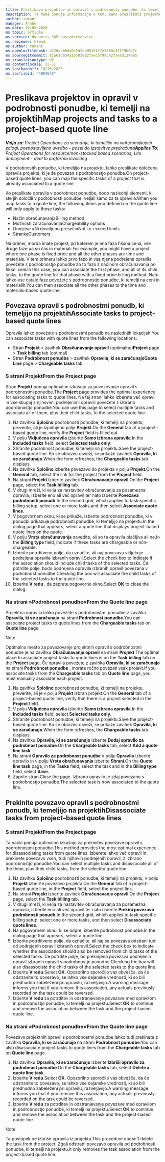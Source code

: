 ```yaml
---
title: Preslikava projektov in opravil v podrobnosti ponudbe, ki temelji na projektih
description: Ta tema ponuja informacije o tem, kako preslikati projekte in opravila v podrobnost opravila, ki temelji na projektih.
author: rumant
manager: Annbe
ms.date: 10/05/2020
ms.topic: article
ms.service: dynamics-365-customerservice
ms.reviewer: kfend
ms.author: rumant
ms.openlocfilehash: d726ab09da0e502da99191f7e7469c47f79b6e7c
ms.sourcegitcommit: 11a61db54119503e82faec5f99c4273e8d1247e5
ms.translationtype: HT
ms.contentlocale: sl-SI
ms.lasthandoff: 10/16/2020
ms.locfileid: "4084648"
---
```

# <a name="map-projects-and-tasks-to-a-project-based-quote-line"></a><span data-ttu-id="1a3da-103">Preslikava projektov in opravil v podrobnosti ponudbe, ki temelji na projektih</span><span class="sxs-lookup"><span data-stu-id="1a3da-103">Map projects and tasks to a project-based quote line</span></span>

<span data-ttu-id="1a3da-104">_**Velja za:** Project Operations za scenarije, ki temeljijo na virih/manjkajoči zalogi, poenostavljeno uvedbo – posel do izstavitve predračuna_</span><span class="sxs-lookup"><span data-stu-id="1a3da-104">_**Applies To:** Project Operations for resource/non-stocked based scenarios, Lite deployment - deal to proforma invoicing_</span></span>

<span data-ttu-id="1a3da-105">V podrobnostih ponudbe, ki temeljijo na projektu, lahko preslikate določena opravila projekta, ki je že povezan s podrobnostjo ponudbe.</span><span class="sxs-lookup"><span data-stu-id="1a3da-105">On project-based quote lines, you can map the specific tasks of a project that is already associated to a quote line.</span></span>

<span data-ttu-id="1a3da-106">Ko preslikate opravila v podrobnost ponudbe, bodo naslednji elementi, ki ste jih določili v podrobnosti ponudbe, veljali samo za ta opravila:</span><span class="sxs-lookup"><span data-stu-id="1a3da-106">When you map tasks to a quote line, the following items you defined on the quote line will only apply to those tasks:</span></span>

- <span data-ttu-id="1a3da-107">Način obračunavanja</span><span class="sxs-lookup"><span data-stu-id="1a3da-107">Billing method</span></span>
- <span data-ttu-id="1a3da-108">Možnosti zaračunavanja</span><span class="sxs-lookup"><span data-stu-id="1a3da-108">Chargeability options</span></span>
- <span data-ttu-id="1a3da-109">Omejitve »Ni dovoljeno preseči«</span><span class="sxs-lookup"><span data-stu-id="1a3da-109">Not-to-exceed limits</span></span>
- <span data-ttu-id="1a3da-110">Stranke</span><span class="sxs-lookup"><span data-stu-id="1a3da-110">Customers</span></span>

<span data-ttu-id="1a3da-111">Na primer, morda imate projekt, pri katerem je ena faza fiksna cena, vse druge faze pa so čas in materiali.</span><span class="sxs-lookup"><span data-stu-id="1a3da-111">For example, you might have a project where one phase is fixed price and all the other phases are time and materials.</span></span> <span data-ttu-id="1a3da-112">V tem primeru lahko prvo fazo in vsa njena podrejena opravila povežete s podrobnostjo ponudbe za to fazo z načinom obračunavanja po fiksni ceni.</span><span class="sxs-lookup"><span data-stu-id="1a3da-112">In this case, you can associate the first phase, and all of its child tasks, to the quote line for that phase with a fixed price billing method.</span></span> <span data-ttu-id="1a3da-113">Nato lahko vse ostale faze povežete s podrobnostjo ponudbe, ki temelji na ceni in materialih.</span><span class="sxs-lookup"><span data-stu-id="1a3da-113">You can then associate all the other phases to the time and materials-based quote line.</span></span>

## <a name="associate-tasks-to-project-based-quote-lines"></a><span data-ttu-id="1a3da-114">Povezava opravil s podrobnostmi ponudb, ki temeljijo na projektih</span><span class="sxs-lookup"><span data-stu-id="1a3da-114">Associate tasks to project-based quote lines</span></span>

<span data-ttu-id="1a3da-115">Opravila lahko povežete s podrobnostmi ponudb na naslednjih lokacijah:</span><span class="sxs-lookup"><span data-stu-id="1a3da-115">You can associate tasks with quote lines from the following locations:</span></span>

- <span data-ttu-id="1a3da-116">Stran **Projekt** > zavihek **Obračunavanje opravil** (optimalno)</span><span class="sxs-lookup"><span data-stu-id="1a3da-116">**Project** page > **Task billing** tab (optimal)</span></span>
- <span data-ttu-id="1a3da-117">Stran **Podrobnost ponudbe** > zavihek **Opravila, ki se zaračunajo**</span><span class="sxs-lookup"><span data-stu-id="1a3da-117">**Quote Line** page > **Chargeable tasks** tab</span></span> 

### <a name="from-the-project-page"></a><span data-ttu-id="1a3da-118">S strani Projekt</span><span class="sxs-lookup"><span data-stu-id="1a3da-118">From the Project page</span></span>

<span data-ttu-id="1a3da-119">Stran **Projekt** ponuja optimalno izkušnjo za povezovanje opravil s podrobnostmi ponudbe.</span><span class="sxs-lookup"><span data-stu-id="1a3da-119">The **Project** page provides the optimal experience for associating tasks to quote lines.</span></span> <span data-ttu-id="1a3da-120">Na tej strani lahko izberete več opravil in vse skupaj z njihovimi podrejenimi opravili povežete z izbrano podrobnostjo ponudbe.</span><span class="sxs-lookup"><span data-stu-id="1a3da-120">You can use this page to select multiple tasks and associate all of them, plus their child tasks, to the selected quote line.</span></span>

1. <span data-ttu-id="1a3da-121">Na zavihku **Splošno** podrobnosti ponudbe, ki temelji na projektu, preverite, ali je izpolnjeno polje **Projekt**.</span><span class="sxs-lookup"><span data-stu-id="1a3da-121">On the **General** tab of a project–based quote line, verify the **Project** field is filled out.</span></span>
2. <span data-ttu-id="1a3da-122">V polju **Vključena opravila** izberite **Samo izbrana opravila**.</span><span class="sxs-lookup"><span data-stu-id="1a3da-122">In the **Included tasks** field, select **Selected tasks only**.</span></span>
3. <span data-ttu-id="1a3da-123">Shranite podrobnost ponudbe, ki temelji na projektu.</span><span class="sxs-lookup"><span data-stu-id="1a3da-123">Save the project-based quote line.</span></span> <span data-ttu-id="1a3da-124">Ko se obrazec osveži, se prikaže zavihek **Opravila, ki se zaračunajo**.</span><span class="sxs-lookup"><span data-stu-id="1a3da-124">When the form refreshes, the **Chargeable tasks** tab displays.</span></span>
4. <span data-ttu-id="1a3da-125">Na zavihku **Splošno** izberite povezavo do projekta v polju **Projekt**.</span><span class="sxs-lookup"><span data-stu-id="1a3da-125">On the **General** tab, select the link for the project from the **Project** field.</span></span>
5. <span data-ttu-id="1a3da-126">Na strani **Projekt** izberite zavihek **Obračunavanje opravil**.</span><span class="sxs-lookup"><span data-stu-id="1a3da-126">On the **Project** page, select the **Task billing** tab.</span></span>
6. <span data-ttu-id="1a3da-127">V drugi mreži, ki velja za nastavitev obračunavanja za posamezna opravila, izberite eno ali več opravil ter nato izberite **Povezava podrobnosti ponudb**.</span><span class="sxs-lookup"><span data-stu-id="1a3da-127">In the second grid, which applies to task-specific billing setup, select one or more tasks and then select **Associate quote lines**.</span></span>
7. <span data-ttu-id="1a3da-128">V pogovornem oknu, ki se prikaže, izberite podrobnost ponudbe, ki v ponudbi prikazuje podrobnosti ponudbe, ki temeljijo na projektu.</span><span class="sxs-lookup"><span data-stu-id="1a3da-128">In the dialog page that appears, select a quote line that displays project-based quote lines on the quote.</span></span>
8. <span data-ttu-id="1a3da-129">V polju **Vrsta obračunavanja** navedite, ali so ta opravila plačljiva ali ne.</span><span class="sxs-lookup"><span data-stu-id="1a3da-129">In the **Billing type** field, indicate if these tasks are chargeable or non-chargeable.</span></span>
9. <span data-ttu-id="1a3da-130">Izberite potrditveno polje, da označite, ali naj povezava vključuje podrejena opravila izbranih opravil.</span><span class="sxs-lookup"><span data-stu-id="1a3da-130">Select the check box to indicate if the association should include child tasks of the selected tasks.</span></span> <span data-ttu-id="1a3da-131">Če potrdite polje, bodo podrejena opravila izbranih opravil povezana v podrobnost ponudbe.</span><span class="sxs-lookup"><span data-stu-id="1a3da-131">Checking the box will associate the child tasks of the selected tasks to the quote line.</span></span>
10. <span data-ttu-id="1a3da-132">Izberite **V redu** , da zaprete pogovorno okno.</span><span class="sxs-lookup"><span data-stu-id="1a3da-132">Select **OK** to close the dialog.</span></span>

### <a name="from-the-quote-line-page"></a><span data-ttu-id="1a3da-133">Na strani »Podrobnost ponudbe«</span><span class="sxs-lookup"><span data-stu-id="1a3da-133">From the Quote line page</span></span>

<span data-ttu-id="1a3da-134">Projektna opravila lahko povežete s podrobnostmi ponudbe z zavihka **Opravila, ki se zaračunajo** na strani **Podrobnost ponudbe**.</span><span class="sxs-lookup"><span data-stu-id="1a3da-134">You can associate project tasks to quote lines from the **Chargeable tasks** tab on **Quote line** page.</span></span>

>[!NOTE]
><span data-ttu-id="1a3da-135">Optimalno mesto za povezovanje projektnih opravil s podrobnostmi ponudbe je na zavihku **Obračunavanje opravil** na strani **Projekt**.</span><span class="sxs-lookup"><span data-stu-id="1a3da-135">The optimal place to associate project tasks to quote lines is on the **Task billing** tab on the **Project** page.</span></span> <span data-ttu-id="1a3da-136">Če opravila povežete z zavihka **Opravila, ki se zaračunajo** na strani **Podrobnost ponudbe** , morate ročno povezati vsak projekt.</span><span class="sxs-lookup"><span data-stu-id="1a3da-136">If you associate tasks from the **Chargeable tasks** tab on **Quote line** page, you must manually associate each project.</span></span>

1. <span data-ttu-id="1a3da-137">Na zavihku **Splošno** podrobnosti ponudbe, ki temelji na projektu, preverite, ali je v polju **Projekt** izbran projekt.</span><span class="sxs-lookup"><span data-stu-id="1a3da-137">On the **General** tab of a project–based quote line, verify that there is a project selected in the **Project** field.</span></span>
2. <span data-ttu-id="1a3da-138">V polju **Vključena opravila** izberite **Samo izbrana opravila**.</span><span class="sxs-lookup"><span data-stu-id="1a3da-138">In the **Included tasks** field, select **Selected tasks only**.</span></span>
3. <span data-ttu-id="1a3da-139">Shranite podrobnost ponudbe, ki temelji na projektu.</span><span class="sxs-lookup"><span data-stu-id="1a3da-139">Save the project-based quote line.</span></span> <span data-ttu-id="1a3da-140">Ko se obrazec osveži, se prikaže zavihek **Opravila, ki se zaračunajo**.</span><span class="sxs-lookup"><span data-stu-id="1a3da-140">When the form refreshes, the **Chargeable tasks** tab displays.</span></span>
4. <span data-ttu-id="1a3da-141">Na zavihku **Opravila, ki se zaračunajo** izberite **Dodaj opravilo za podrobnost ponudbe**.</span><span class="sxs-lookup"><span data-stu-id="1a3da-141">On the **Chargeable tasks** tab, select **Add a quote line task**.</span></span>
5. <span data-ttu-id="1a3da-142">Na strani **Opravilo za podrobnost ponudbe** v polju **Opravila** izberite opravilo in v polju **Vrsta obračunavanja** izberite **Shrani**.</span><span class="sxs-lookup"><span data-stu-id="1a3da-142">On the **Quote line task** page, in the **Tasks** field, select the task and in the **Billing type** field, select **Save**.</span></span> 
6. <span data-ttu-id="1a3da-143">Zaprite stran.</span><span class="sxs-lookup"><span data-stu-id="1a3da-143">Close the page.</span></span> <span data-ttu-id="1a3da-144">Izbrano opravilo je zdaj povezano s podrobnostjo ponudbe.</span><span class="sxs-lookup"><span data-stu-id="1a3da-144">The selected task is now associated to the quote line.</span></span>

## <a name="disassociate-tasks-from-projectbased-quote-lines"></a><span data-ttu-id="1a3da-145">Prekinite povezavo opravil s podrobnostmi ponudb, ki temeljijo na projektih</span><span class="sxs-lookup"><span data-stu-id="1a3da-145">Disassociate tasks from project–based quote lines</span></span>

### <a name="from-the-project-page"></a><span data-ttu-id="1a3da-146">S strani Projekt</span><span class="sxs-lookup"><span data-stu-id="1a3da-146">From the Project page</span></span>

<span data-ttu-id="1a3da-147">Ta način ponuja optimalno izkušnjo za prekinitev povezave opravil s podrobnostmi ponudbe.</span><span class="sxs-lookup"><span data-stu-id="1a3da-147">This method provides the most optimal experience for disassociating tasks from quote lines.</span></span> <span data-ttu-id="1a3da-148">Izberete lahko več opravil in prekinete povezavo vseh, tudi njihovih podrejenih opravil, z izbrano podrobnostjo ponudbe.</span><span class="sxs-lookup"><span data-stu-id="1a3da-148">You can select multiple tasks and disassociate all of the them, plus their child tasks, from the selected quote line.</span></span>

1. <span data-ttu-id="1a3da-149">Na zavihku **Splošno** podrobnosti ponudbe, ki temelji na projektu, v polju **Projekt** izberite povezavo projekta.</span><span class="sxs-lookup"><span data-stu-id="1a3da-149">On the **General** tab of a project–based quote line, in the **Project** field, select the project link.</span></span>
2. <span data-ttu-id="1a3da-150">Na strani **Projekt** izberite zavihek **Obračunavanje opravil**.</span><span class="sxs-lookup"><span data-stu-id="1a3da-150">On the **Project** page, select the **Task billing** tab.</span></span>
3. <span data-ttu-id="1a3da-151">V drugi mreži, ki velja za nastavitev obračunavanja za posamezna opravila, izberite eno ali več opravil ter nato izberite **Prekini povezavo podrobnosti ponudb**.</span><span class="sxs-lookup"><span data-stu-id="1a3da-151">In the second grid, which applies to task-specific billing setup, select one or more tasks, and then select **Disassociate quote lines**.</span></span>
4. <span data-ttu-id="1a3da-152">Na pogovornem oknu, ki se odpre, izberite podrobnost ponudbe.</span><span class="sxs-lookup"><span data-stu-id="1a3da-152">In the dialog page that appears, select a quote line.</span></span>
5. <span data-ttu-id="1a3da-153">Izberite potrditveno polje, da označite, ali naj se povezava odstrani tudi od podrejenih opravil izbranih opravil.</span><span class="sxs-lookup"><span data-stu-id="1a3da-153">Select the check box to indicate whether the association should also be removed from child tasks of the selected tasks.</span></span> <span data-ttu-id="1a3da-154">Če potrdite polje, bo prekinjena povezava podrejenih opravil izbranih opravil s podrobnostjo ponudbe.</span><span class="sxs-lookup"><span data-stu-id="1a3da-154">Checking the box will also disassociate the child tasks of the selected tasks to the quote line.</span></span>
6. <span data-ttu-id="1a3da-155">Izberite **V redu**.</span><span class="sxs-lookup"><span data-stu-id="1a3da-155">Select **OK**.</span></span> <span data-ttu-id="1a3da-156">Opozorilno sporočilo vas obvešča, da če odstranite to povezavo, se lahko vse dejanske vrednosti, ki so bili predhodno zabeleženi pri opravilu, razveljavijo.</span><span class="sxs-lookup"><span data-stu-id="1a3da-156">A warning message informs you that if you remove this association, any actuals previously recorded on the task could be reversed.</span></span> 
7. <span data-ttu-id="1a3da-157">Izberite **V redu** za potrditev in odstranjevanje povezave med opravilom in podrobnostjo ponudbe, ki temelji na projektu.</span><span class="sxs-lookup"><span data-stu-id="1a3da-157">Select **OK** to continue and remove the association between the task and the project-based quote line.</span></span>

### <a name="from-the-quote-line-page"></a><span data-ttu-id="1a3da-158">Na strani »Podrobnost ponudbe«</span><span class="sxs-lookup"><span data-stu-id="1a3da-158">From the Quote line page</span></span>

<span data-ttu-id="1a3da-159">Povezavo projektnih opravil s podrobnostmi ponudbe lahko tudi prekinete z zavihka **Opravila, ki se zaračunajo** na strani **Podrobnost ponudbe**.</span><span class="sxs-lookup"><span data-stu-id="1a3da-159">You can also disassociate project tasks to quote lines from the **Chargeable tasks** tab on **Quote line** page.</span></span>

1. <span data-ttu-id="1a3da-160">Na zavihku **Opravila, ki se zaračunajo** izberite **Izbriši opravilo za podrobnost ponudbe**.</span><span class="sxs-lookup"><span data-stu-id="1a3da-160">On the **Chargeable tasks** tab, select **Delete a quote line task**.</span></span>
2. <span data-ttu-id="1a3da-161">Izberite **V redu**.</span><span class="sxs-lookup"><span data-stu-id="1a3da-161">Select **OK**.</span></span> <span data-ttu-id="1a3da-162">Opozorilno sporočilo vas obvešča, da če odstranite to povezavo, se lahko vse dejanske vrednosti, ki so bili predhodno zabeleženi pri opravilu, razveljavijo.</span><span class="sxs-lookup"><span data-stu-id="1a3da-162">A warning message informs you that if you remove this association, any actuals previously recorded on the task could be reversed.</span></span> 
3. <span data-ttu-id="1a3da-163">Izberite **V redu** za potrditev in odstranjevanje povezave med opravilom in podrobnostjo ponudbe, ki temelji na projektu.</span><span class="sxs-lookup"><span data-stu-id="1a3da-163">Select **OK** to continue and remove the association between the task and the project-based quote line.</span></span>

>[!NOTE]
> <span data-ttu-id="1a3da-164">Ta postopek ne izbriše opravila iz projekta.</span><span class="sxs-lookup"><span data-stu-id="1a3da-164">This procedure doesn't delete the task from the project.</span></span> <span data-ttu-id="1a3da-165">Zgolj odstrani povezavo opravila od podrobnosti ponudbe, ki temelji na projektu.</span><span class="sxs-lookup"><span data-stu-id="1a3da-165">It only removes the task association from the project-based quote line.</span></span>
